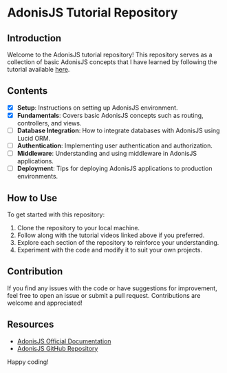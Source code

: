# AdonisJS Tutorial Repository

## Introduction

Welcome to the AdonisJS tutorial repository! This repository serves as a collection of basic AdonisJS concepts that I have learned by following the tutorial available [here](https://youtube.com/playlist?list=PL9dIWiKCV571IuTdHRzUcgQ5gYYtDYFWj&si=LYVaDPGQfGFTtnmA).

## Contents

- [x] **Setup**: Instructions on setting up AdonisJS environment.
- [x] **Fundamentals**: Covers basic AdonisJS concepts such as routing, controllers, and views.
- [ ] **Database Integration**: How to integrate databases with AdonisJS using Lucid ORM.
- [ ] **Authentication**: Implementing user authentication and authorization.
- [ ] **Middleware**: Understanding and using middleware in AdonisJS applications.
- [ ] **Deployment**: Tips for deploying AdonisJS applications to production environments.

## How to Use

To get started with this repository:

1. Clone the repository to your local machine.
2. Follow along with the tutorial videos linked above if you preferred.
3. Explore each section of the repository to reinforce your understanding.
4. Experiment with the code and modify it to suit your own projects.

## Contribution

If you find any issues with the code or have suggestions for improvement, feel free to open an issue or submit a pull request. Contributions are welcome and appreciated!

## Resources

- [AdonisJS Official Documentation](https://adonisjs.com/docs)
- [AdonisJS GitHub Repository](https://github.com/adonisjs/adonis-framework)

Happy coding!
